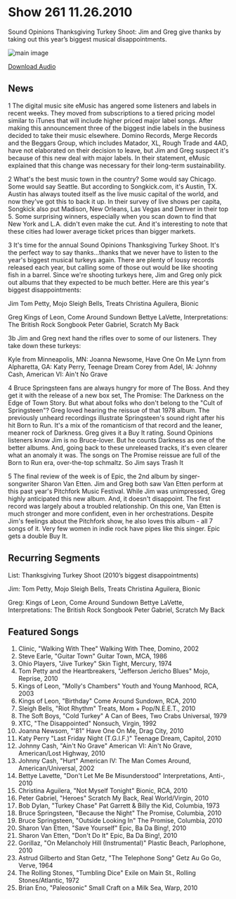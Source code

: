 # Show 261 11.26.2010
Sound Opinions Thanksgiving Turkey Shoot: Jim and Greg give thanks by taking out this year’s biggest musical disappointments.

![main image](http://www.soundopinions.org/images/turkeyshoot.jpg)

[Download Audio](http://audio.soundopinions.org/streams/2010/11/so_20101126.m3u)

## News
1 The digital music site eMusic has angered some listeners and labels in recent weeks. They moved from subscriptions to a tiered pricing model similar to iTunes that will include higher priced major label songs. After making this announcement three of the biggest indie labels in the business decided to take their music elsewhere. Domino Records, Merge Records and the Beggars Group, which includes Matador, XL, Rough Trade and 4AD, have not elaborated on their decision to leave, but Jim and Greg suspect it's because of this new deal with major labels. In their statement, eMusic explained that this change was necessary for their long-term sustainability.

2 What's the best music town in the country? Some would say Chicago. Some would say Seattle. But according to Songkick.com, it's Austin, TX. Austin has always touted itself as the live music capital of the world, and now they've got this to back it up. In their survey of live shows per capita, Songkick also put Madison, New Orleans, Las Vegas and Denver in their top 5. Some surprising winners, especially when you scan down to find that New York and L.A. didn't even make the cut. And it's interesting to note that these cities had lower average ticket prices than bigger markets.

3 It's time for the annual Sound Opinions Thanksgiving Turkey Shoot. It's the perfect way to say thanks...thanks that we never have to listen to the year's biggest musical turkeys again. There are plenty of lousy records released each year, but calling some of those out would be like shooting fish in a barrel. Since we're shooting turkeys here, Jim and Greg only pick out albums that they expected to be much better. Here are this year's biggest disappointments:

Jim
Tom Petty, Mojo
Sleigh Bells, Treats
Christina Aguilera, Bionic

Greg
Kings of Leon, Come Around Sundown
Bettye LaVette, Interpretations: The British Rock Songbook
Peter Gabriel, Scratch My Back

3b Jim and Greg next hand the rifles over to some of our listeners. They take down these turkeys:

Kyle from Minneapolis, MN: Joanna Newsome, Have One On Me
Lynn from Alpharetta, GA: Katy Perry, Teenage Dream
Corey from Adel, IA: Johnny Cash, American VI: Ain't No Grave

4 Bruce Springsteen fans are always hungry for more of The Boss. And they get it with the release of a new box set, The Promise: The Darkness on the Edge of Town Story. But what about folks who don't belong to the "Cult of Springsteen"? Greg loved hearing the reissue of that 1978 album. The previously unheard recordings illustrate Springsteen's sound right after his hit Born to Run. It's a mix of the romanticism of that record and the leaner, meaner rock of Darkness. Greg gives it a Buy It rating. Sound Opinions listeners know Jim is no Bruce-lover. But he counts Darkness as one of the better albums. And, going back to these unreleased tracks, it's even clearer what an anomaly it was. The songs on The Promise reissue are full of the Born to Run era, over-the-top schmaltz. So Jim says Trash It

5 The final review of the week is of Epic, the 2nd album by singer-songwriter Sharon Van Etten. Jim and Greg both saw Van Etten perform at this past year's Pitchfork Music Festival. While Jim was unimpressed, Greg highly anticipated this new album. And, it doesn't disappoint. The first record was largely about a troubled relationship. On this one, Van Etten is much stronger and more confident, even in her orchestrations. Despite Jim's feelings about the Pitchfork show, he also loves this album - all 7 songs of it. Very few women in indie rock have pipes like this singer. Epic gets a double Buy It.

## Recurring Segments
List: Thanksgiving Turkey Shoot (2010’s biggest disappointments)

Jim:
Tom Petty, Mojo
Sleigh Bells, Treats
Christina Aguilera, Bionic

Greg:
Kings of Leon, Come Around Sundown
Bettye LaVette, Interpretations: The British Rock Songbook
Peter Gabriel, Scratch My Back


## Featured Songs
1. Clinic, "Walking With Thee" Walking With Thee, Domino, 2002
2. Steve Earle, "Guitar Town" Guitar Town, MCA, 1986
3. Ohio Players, "Jive Turkey" Skin Tight, Mercury, 1974
4. Tom Petty and the Heartbreakers, "Jefferson Jericho Blues" Mojo, Reprise, 2010
5. Kings of Leon, "Molly's Chambers" Youth and Young Manhood, RCA, 2003
6. Kings of Leon, "Birthday" Come Around Sundown, RCA, 2010
7. Sleigh Bells, "Riot Rhythm" Treats, Mom + Pop/N.E.E.T., 2010
8. The Soft Boys, "Cold Turkey" A Can of Bees, Two Crabs Universal, 1979
9. XTC, "The Disappointed" Nonsuch, Virgin, 1992
10. Joanna Newsom, "'81" Have One On Me, Drag City, 2010
11. Katy Perry "Last Friday Night (T.G.I.F.)" Teenage Dream, Capitol, 2010
12. Johnny Cash, "Ain't No Grave" American VI: Ain't No Grave, American/Lost Highway, 2010
13. Johnny Cash, "Hurt" American IV: The Man Comes Around, American/Universal, 2002
14. Bettye Lavette, "Don't Let Me Be Misunderstood" Interpretations, Anti-, 2010
15. Christina Aguilera, "Not Myself Tonight" Bionic, RCA, 2010
16. Peter Gabriel, "Heroes" Scratch My Back, Real World/Virgin, 2010
17. Bob Dylan, "Turkey Chase" Pat Garrett & Billy the Kid, Columbia, 1973
18. Bruce Springsteen, "Because the Night" The Promise, Columbia, 2010
19. Bruce Springsteen, "Outside Looking In" The Promise, Columbia, 2010
20. Sharon Van Etten, "Save Yourself" Epic, Ba Da Bing!, 2010
21. Sharon Van Etten, "Don't Do It" Epic, Ba Da Bing!, 2010
22. Gorillaz, "On Melancholy Hill (Instrumental)" Plastic Beach, Parlophone, 2010
23. Astrud Gilberto and Stan Getz, "The Telephone Song" Getz Au Go Go, Verve, 1964
24. The Rolling Stones, "Tumbling Dice" Exile on Main St., Rolling Stones/Atlantic, 1972
25. Brian Eno, "Paleosonic" Small Craft on a Milk Sea, Warp, 2010
